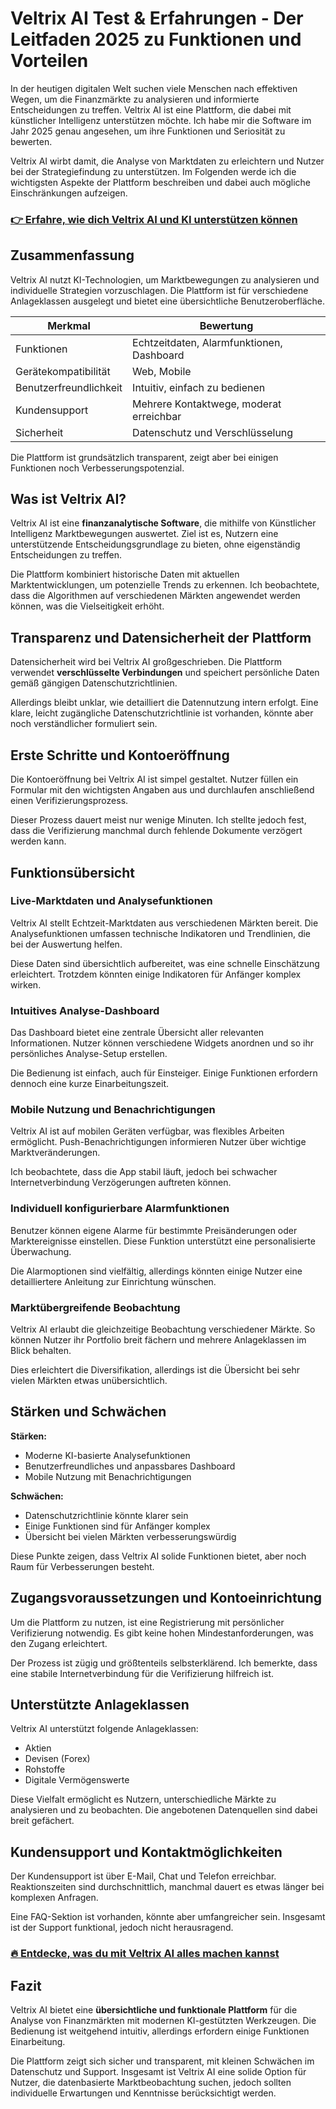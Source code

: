 # Veltrix AI Test & Erfahrungen - Der Leitfaden 2025 zu Funktionen und Vorteilen
   
In der heutigen digitalen Welt suchen viele Menschen nach effektiven Wegen, um die Finanzmärkte zu analysieren und informierte Entscheidungen zu treffen. Veltrix AI ist eine Plattform, die dabei mit künstlicher Intelligenz unterstützen möchte. Ich habe mir die Software im Jahr 2025 genau angesehen, um ihre Funktionen und Seriosität zu bewerten.

Veltrix AI wirbt damit, die Analyse von Marktdaten zu erleichtern und Nutzer bei der Strategiefindung zu unterstützen. Im Folgenden werde ich die wichtigsten Aspekte der Plattform beschreiben und dabei auch mögliche Einschränkungen aufzeigen.

### [👉 Erfahre, wie dich Veltrix AI und KI unterstützen können](https://tinyurl.com/25bvlesy)
## Zusammenfassung  
Veltrix AI nutzt KI-Technologien, um Marktbewegungen zu analysieren und individuelle Strategien vorzuschlagen. Die Plattform ist für verschiedene Anlageklassen ausgelegt und bietet eine übersichtliche Benutzeroberfläche.

| Merkmal                | Bewertung                               |
|------------------------|---------------------------------------|
| Funktionen             | Echtzeitdaten, Alarmfunktionen, Dashboard |
| Gerätekompatibilität    | Web, Mobile                           |
| Benutzerfreundlichkeit | Intuitiv, einfach zu bedienen          |
| Kundensupport          | Mehrere Kontaktwege, moderat erreichbar |
| Sicherheit             | Datenschutz und Verschlüsselung       |

Die Plattform ist grundsätzlich transparent, zeigt aber bei einigen Funktionen noch Verbesserungspotenzial.

## Was ist Veltrix AI?  
Veltrix AI ist eine **finanzanalytische Software**, die mithilfe von Künstlicher Intelligenz Marktbewegungen auswertet. Ziel ist es, Nutzern eine unterstützende Entscheidungsgrundlage zu bieten, ohne eigenständig Entscheidungen zu treffen.

Die Plattform kombiniert historische Daten mit aktuellen Marktentwicklungen, um potenzielle Trends zu erkennen. Ich beobachtete, dass die Algorithmen auf verschiedenen Märkten angewendet werden können, was die Vielseitigkeit erhöht.

## Transparenz und Datensicherheit der Plattform  
Datensicherheit wird bei Veltrix AI großgeschrieben. Die Plattform verwendet **verschlüsselte Verbindungen** und speichert persönliche Daten gemäß gängigen Datenschutzrichtlinien. 

Allerdings bleibt unklar, wie detailliert die Datennutzung intern erfolgt. Eine klare, leicht zugängliche Datenschutzrichtlinie ist vorhanden, könnte aber noch verständlicher formuliert sein.

## Erste Schritte und Kontoeröffnung  
Die Kontoeröffnung bei Veltrix AI ist simpel gestaltet. Nutzer füllen ein Formular mit den wichtigsten Angaben aus und durchlaufen anschließend einen Verifizierungsprozess.

Dieser Prozess dauert meist nur wenige Minuten. Ich stellte jedoch fest, dass die Verifizierung manchmal durch fehlende Dokumente verzögert werden kann.

## Funktionsübersicht  

### Live-Marktdaten und Analysefunktionen  
Veltrix AI stellt Echtzeit-Marktdaten aus verschiedenen Märkten bereit. Die Analysefunktionen umfassen technische Indikatoren und Trendlinien, die bei der Auswertung helfen.

Diese Daten sind übersichtlich aufbereitet, was eine schnelle Einschätzung erleichtert. Trotzdem könnten einige Indikatoren für Anfänger komplex wirken.

### Intuitives Analyse-Dashboard  
Das Dashboard bietet eine zentrale Übersicht aller relevanten Informationen. Nutzer können verschiedene Widgets anordnen und so ihr persönliches Analyse-Setup erstellen.

Die Bedienung ist einfach, auch für Einsteiger. Einige Funktionen erfordern dennoch eine kurze Einarbeitungszeit.

### Mobile Nutzung und Benachrichtigungen  
Veltrix AI ist auf mobilen Geräten verfügbar, was flexibles Arbeiten ermöglicht. Push-Benachrichtigungen informieren Nutzer über wichtige Marktveränderungen.

Ich beobachtete, dass die App stabil läuft, jedoch bei schwacher Internetverbindung Verzögerungen auftreten können.

### Individuell konfigurierbare Alarmfunktionen  
Benutzer können eigene Alarme für bestimmte Preisänderungen oder Marktereignisse einstellen. Diese Funktion unterstützt eine personalisierte Überwachung.

Die Alarmoptionen sind vielfältig, allerdings könnten einige Nutzer eine detailliertere Anleitung zur Einrichtung wünschen.

### Marktübergreifende Beobachtung  
Veltrix AI erlaubt die gleichzeitige Beobachtung verschiedener Märkte. So können Nutzer ihr Portfolio breit fächern und mehrere Anlageklassen im Blick behalten.

Dies erleichtert die Diversifikation, allerdings ist die Übersicht bei sehr vielen Märkten etwas unübersichtlich.

## Stärken und Schwächen  
**Stärken:**

- Moderne KI-basierte Analysefunktionen  
- Benutzerfreundliches und anpassbares Dashboard  
- Mobile Nutzung mit Benachrichtigungen  

**Schwächen:**

- Datenschutzrichtlinie könnte klarer sein  
- Einige Funktionen sind für Anfänger komplex  
- Übersicht bei vielen Märkten verbesserungswürdig  

Diese Punkte zeigen, dass Veltrix AI solide Funktionen bietet, aber noch Raum für Verbesserungen besteht.

## Zugangsvoraussetzungen und Kontoeinrichtung  
Um die Plattform zu nutzen, ist eine Registrierung mit persönlicher Verifizierung notwendig. Es gibt keine hohen Mindestanforderungen, was den Zugang erleichtert.

Der Prozess ist zügig und größtenteils selbsterklärend. Ich bemerkte, dass eine stabile Internetverbindung für die Verifizierung hilfreich ist.

## Unterstützte Anlageklassen  
Veltrix AI unterstützt folgende Anlageklassen:

- Aktien  
- Devisen (Forex)  
- Rohstoffe  
- Digitale Vermögenswerte  

Diese Vielfalt ermöglicht es Nutzern, unterschiedliche Märkte zu analysieren und zu beobachten. Die angebotenen Datenquellen sind dabei breit gefächert.

## Kundensupport und Kontaktmöglichkeiten  
Der Kundensupport ist über E-Mail, Chat und Telefon erreichbar. Reaktionszeiten sind durchschnittlich, manchmal dauert es etwas länger bei komplexen Anfragen.

Eine FAQ-Sektion ist vorhanden, könnte aber umfangreicher sein. Insgesamt ist der Support funktional, jedoch nicht herausragend.

### [🔥 Entdecke, was du mit Veltrix AI alles machen kannst](https://tinyurl.com/25bvlesy)
## Fazit  
Veltrix AI bietet eine **übersichtliche und funktionale Plattform** für die Analyse von Finanzmärkten mit modernen KI-gestützten Werkzeugen. Die Bedienung ist weitgehend intuitiv, allerdings erfordern einige Funktionen Einarbeitung.

Die Plattform zeigt sich sicher und transparent, mit kleinen Schwächen im Datenschutz und Support. Insgesamt ist Veltrix AI eine solide Option für Nutzer, die datenbasierte Marktbeobachtung suchen, jedoch sollten individuelle Erwartungen und Kenntnisse berücksichtigt werden.